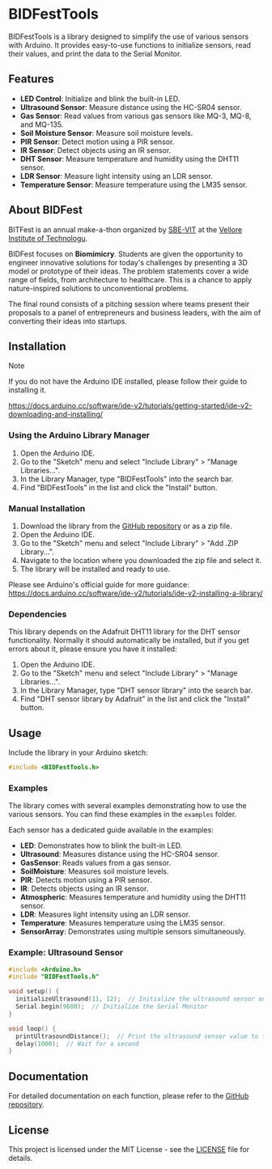 # BIDFestTools

BIDFestTools is a library designed to simplify the use of various sensors with Arduino. It provides easy-to-use functions to initialize sensors, read their values, and print the data to the Serial Monitor.

## Features

- **LED Control**: Initialize and blink the built-in LED.
- **Ultrasound Sensor**: Measure distance using the HC-SR04 sensor.
- **Gas Sensor**: Read values from various gas sensors like MQ-3, MQ-8, and MQ-135.
- **Soil Moisture Sensor**: Measure soil moisture levels.
- **PIR Sensor**: Detect motion using a PIR sensor.
- **IR Sensor**: Detect objects using an IR sensor.
- **DHT Sensor**: Measure temperature and humidity using the DHT11 sensor.
- **LDR Sensor**: Measure light intensity using an LDR sensor.
- **Temperature Sensor**: Measure temperature using the LM35 sensor.

## About BIDFest

BITFest is an annual make-a-thon organized by [SBE-VIT](https://l.instagram.com/?u=https%3A%2F%2Flinktr.ee%2Fsbe_vit%3Ffbclid%3DPAZXh0bgNhZW0CMTEAAaZDwFQglXaiycAwfrXDpdG-lx8s5e736sTN9smUKHJxNoRV1EjLIQ5_W2M_aem_taoLK7g2rho6EMt_BqAE-Q&e=AT2qwXhKYcP7bboeW67pHl6vKVvwQ4BoJokBjOe8U98JLxHgpAiDBLOquQdJ4rVMwTSMbwnvUNwaxu4pA1MmDbG0BzdRAG8zGwlSdv4s7B3ugppM2yZpDOI) at the [Vellore Institute of Technologu](https://vit.ac.in/).

BIDFest focuses on **Biomimicry**. Students are given the opportunity to engineer innovative solutions for today's challenges by presenting a 3D model or prototype of their ideas. The problem statements cover a wide range of fields, from architecture to healthcare. This is a chance to apply nature-inspired solutions to unconventional problems.

The final round consists of a pitching session where teams present their proposals to a panel of entrepreneurs and business leaders, with the aim of converting their ideas into startups.

## Installation

> [!NOTE]
>
> If you do not have the Arduino IDE installed, please follow their guide to installing it.
>
> https://docs.arduino.cc/software/ide-v2/tutorials/getting-started/ide-v2-downloading-and-installing/

### Using the Arduino Library Manager

1. Open the Arduino IDE.
2. Go to the "Sketch" menu and select "Include Library" > "Manage Libraries...".
3. In the Library Manager, type "BIDFestTools" into the search bar.
4. Find "BIDFestTools" in the list and click the "Install" button.

### Manual Installation

1. Download the library from the [GitHub repository](https://github.com/eccentricOrange/BIDFestTools) or as a zip file.
2. Open the Arduino IDE.
3. Go to the "Sketch" menu and select "Include Library" > "Add .ZIP Library...".
4. Navigate to the location where you downloaded the zip file and select it.
5. The library will be installed and ready to use.

Please see Arduino's official guide for more guidance: https://docs.arduino.cc/software/ide-v2/tutorials/ide-v2-installing-a-library/

### Dependencies

This library depends on the Adafruit DHT11 library for the DHT sensor functionality. Normally it should automatically be installed, but if you get errors about it, please ensure you have it installed:

1. Open the Arduino IDE.
2. Go to the "Sketch" menu and select "Include Library" > "Manage Libraries...".
3. In the Library Manager, type "DHT sensor library" into the search bar.
4. Find "DHT sensor library by Adafruit" in the list and click the "Install" button.

## Usage

Include the library in your Arduino sketch:

```cpp
#include <BIDFestTools.h>
```

### Examples

The library comes with several examples demonstrating how to use the various sensors. You can find these examples in the `examples` folder.

Each sensor has a dedicated guide available in the examples:

- **LED**: Demonstrates how to blink the built-in LED.
- **Ultrasound**: Measures distance using the HC-SR04 sensor.
- **GasSensor**: Reads values from a gas sensor.
- **SoilMoisture**: Measures soil moisture levels.
- **PIR**: Detects motion using a PIR sensor.
- **IR**: Detects objects using an IR sensor.
- **Atmospheric**: Measures temperature and humidity using the DHT11 sensor.
- **LDR**: Measures light intensity using an LDR sensor.
- **Temperature**: Measures temperature using the LM35 sensor.
- **SensorArray**: Demonstrates using multiple sensors simultaneously.

### Example: Ultrasound Sensor

```cpp
#include <Arduino.h>
#include "BIDFestTools.h"

void setup() {
  initializeUltrasound(11, 12);  // Initialize the ultrasound sensor on digital pins 11 and 12
  Serial.begin(9600);  // Initialize the Serial Monitor
}

void loop() {
  printUltrasoundDistance();  // Print the ultrasound sensor value to the serial monitor
  delay(1000);  // Wait for a second
}
```

## Documentation

For detailed documentation on each function, please refer to the [GitHub repository](https://github.com/eccentricOrange/BIDFestTools).

## License

This project is licensed under the MIT License - see the [LICENSE](LICENSE) file for details.


